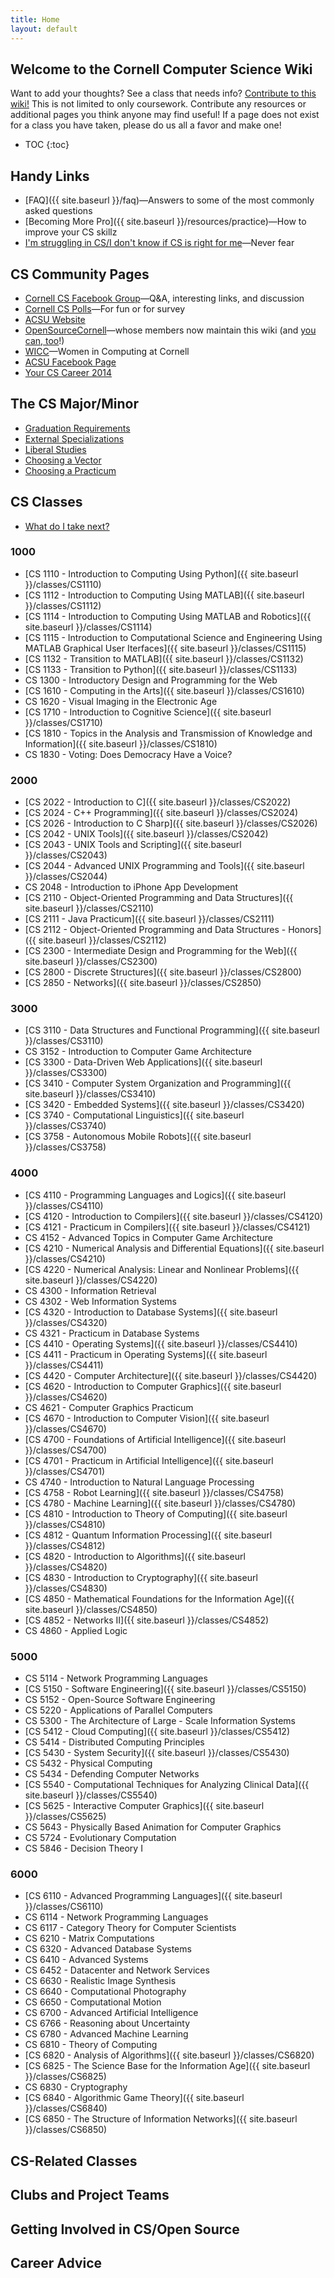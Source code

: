 ```yaml
---
title: Home
layout: default
---
```


## Welcome to the Cornell Computer Science Wiki

Want to add your thoughts? See a class that needs info? [Contribute to this wiki!](#) This is not limited to only coursework. Contribute any resources or additional pages you think anyone may find useful! If a page does not exist for a class you have taken, please do us all a favor and make one!

* TOC
{:toc}

## Handy Links
 - [FAQ]({{ site.baseurl }}/faq)—Answers to some of the most commonly asked questions
 - [Becoming More Pro]({{ site.baseurl }}/resources/practice)—How to improve your CS skillz
 - [I'm struggling in CS/I don't know if CS is right for me](#)—Never fear

## CS Community Pages
 - [Cornell CS Facebook Group](https://www.facebook.com/groups/CornellCS/)—Q&A, interesting links, and discussion
 - [Cornell CS Polls](#)—For fun or for survey
 - [ACSU Website](http://www.acsu.cornell.edu)
 - [OpenSourceCornell](#)—whose members now maintain this wiki (and [you can, too](#)!)
 - [WICC](#)—Women in Computing at Cornell
 - [ACSU Facebook Page](https://www.facebook.com/CornellACSU)
 - [Your CS Career 2014](https://github.com/bcuccioli/superstar-talk/raw/master/pres.pdf)

## The CS Major/Minor

- [Graduation Requirements](#)
- [External Specializations](#)
- [Liberal Studies](#)
- [Choosing a Vector](#)
- [Choosing a Practicum](#)

## CS Classes

- [What do I take next?](#)

### 1000
 - [CS 1110 - Introduction to Computing Using Python]({{ site.baseurl }}/classes/CS1110)
 - [CS 1112 - Introduction to Computing Using MATLAB]({{ site.baseurl }}/classes/CS1112)
 - [CS 1114 - Introduction to Computing Using MATLAB and Robotics]({{ site.baseurl }}/classes/CS1114)
 - [CS 1115 - Introduction to Computational Science and Engineering Using MATLAB Graphical User Iterfaces]({{ site.baseurl }}/classes/CS1115)
 - [CS 1132 - Transition to MATLAB]({{ site.baseurl }}/classes/CS1132)
 - [CS 1133 - Transition to Python]({{ site.baseurl }}/classes/CS1133)
 - CS 1300 - Introductory Design and Programming for the Web
 - [CS 1610 - Computing in the Arts]({{ site.baseurl }}/classes/CS1610)
 - CS 1620 - Visual Imaging in the Electronic Age
 - [CS 1710 - Introduction to Cognitive Science]({{ site.baseurl }}/classes/CS1710)
 - [CS 1810 - Topics in the Analysis and Transmission of Knowledge and Information]({{ site.baseurl }}/classes/CS1810)
 - CS 1830 - Voting: Does Democracy Have a Voice?

### 2000
 - [CS 2022 - Introduction to C]({{ site.baseurl }}/classes/CS2022)
 - [CS 2024 - C++ Programming]({{ site.baseurl }}/classes/CS2024)
 - [CS 2026 - Introduction to C Sharp]({{ site.baseurl }}/classes/CS2026)
 - [CS 2042 - UNIX Tools]({{ site.baseurl }}/classes/CS2042)
 - [CS 2043 - UNIX Tools and Scripting]({{ site.baseurl }}/classes/CS2043)
 - [CS 2044 - Advanced UNIX Programming and Tools]({{ site.baseurl }}/classes/CS2044)
 - CS 2048 - Introduction to iPhone App Development
 - [CS 2110 - Object-Oriented Programming and Data Structures]({{ site.baseurl }}/classes/CS2110)
 - [CS 2111 - Java Practicum]({{ site.baseurl }}/classes/CS2111)
 - [CS 2112 - Object-Oriented Programming and Data Structures - Honors]({{ site.baseurl }}/classes/CS2112)
 - [CS 2300 - Intermediate Design and Programming for the Web]({{ site.baseurl }}/classes/CS2300)
 - [CS 2800 - Discrete Structures]({{ site.baseurl }}/classes/CS2800)
 - [CS 2850 - Networks]({{ site.baseurl }}/classes/CS2850)

### 3000
 - [CS 3110 - Data Structures and Functional Programming]({{ site.baseurl }}/classes/CS3110)
 - CS 3152 - Introduction to Computer Game Architecture
 - [CS 3300 - Data-Driven Web Applications]({{ site.baseurl }}/classes/CS3300)
 - [CS 3410 - Computer System Organization and Programming]({{ site.baseurl }}/classes/CS3410)
 - [CS 3420 - Embedded Systems]({{ site.baseurl }}/classes/CS3420)
 - [CS 3740 - Computational Linguistics]({{ site.baseurl }}/classes/CS3740)
 - [CS 3758 - Autonomous Mobile Robots]({{ site.baseurl }}/classes/CS3758)

### 4000
 - [CS 4110 - Programming Languages and Logics]({{ site.baseurl }}/classes/CS4110)
 - [CS 4120 - Introduction to Compilers]({{ site.baseurl }}/classes/CS4120)
 - [CS 4121 - Practicum in Compilers]({{ site.baseurl }}/classes/CS4121)
 - CS 4152 - Advanced Topics in Computer Game Architecture
 - [CS 4210 - Numerical Analysis and Differential Equations]({{ site.baseurl }}/classes/CS4210)
 - [CS 4220 - Numerical Analysis: Linear and Nonlinear Problems]({{ site.baseurl }}/classes/CS4220)
 - CS 4300 - Information Retrieval
 - CS 4302 - Web Information Systems
 - [CS 4320 - Introduction to Database Systems]({{ site.baseurl }}/classes/CS4320)
 - CS 4321 - Practicum in Database Systems
 - [CS 4410 - Operating Systems]({{ site.baseurl }}/classes/CS4410)
 - [CS 4411 - Practicum in Operating Systems]({{ site.baseurl }}/classes/CS4411)
 - [CS 4420 - Computer Architecture]({{ site.baseurl }}/classes/CS4420)
 - [CS 4620 - Introduction to Computer Graphics]({{ site.baseurl }}/classes/CS4620)
 - CS 4621 - Computer Graphics Practicum
 - [CS 4670 - Introduction to Computer Vision]({{ site.baseurl }}/classes/CS4670)
 - [CS 4700 - Foundations of Artificial Intelligence]({{ site.baseurl }}/classes/CS4700)
 - [CS 4701 - Practicum in Artificial Intelligence]({{ site.baseurl }}/classes/CS4701)
 - CS 4740 - Introduction to Natural Language Processing
 - [CS 4758 - Robot Learning]({{ site.baseurl }}/classes/CS4758)
 - [CS 4780 - Machine Learning]({{ site.baseurl }}/classes/CS4780)
 - [CS 4810 - Introduction to Theory of Computing]({{ site.baseurl }}/classes/CS4810)
 - [CS 4812 - Quantum Information Processing]({{ site.baseurl }}/classes/CS4812)
 - [CS 4820 - Introduction to Algorithms]({{ site.baseurl }}/classes/CS4820)
 - [CS 4830 - Introduction to Cryptography]({{ site.baseurl }}/classes/CS4830)
 - [CS 4850 - Mathematical Foundations for the Information Age]({{ site.baseurl }}/classes/CS4850)
 - [CS 4852 - Networks II]({{ site.baseurl }}/classes/CS4852)
 - CS 4860 - Applied Logic

### 5000
 - CS 5114 - Network Programming Languages
 - [CS 5150 - Software Engineering]({{ site.baseurl }}/classes/CS5150)
 - CS 5152 - Open-Source Software Engineering
 - CS 5220 - Applications of Parallel Computers
 - CS 5300 - The Architecture of Large - Scale Information Systems
 - [CS 5412 - Cloud Computing]({{ site.baseurl }}/classes/CS5412)
 - CS 5414 - Distributed Computing Principles
 - [CS 5430 - System Security]({{ site.baseurl }}/classes/CS5430)
 - CS 5432 - Physical Computing
 - CS 5434 - Defending Computer Networks
 - [CS 5540 - Computational Techniques for Analyzing Clinical Data]({{ site.baseurl }}/classes/CS5540)
 - [CS 5625 - Interactive Computer Graphics]({{ site.baseurl }}/classes/CS5625)
 - CS 5643 - Physically Based Animation for Computer Graphics
 - CS 5724 - Evolutionary Computation
 - CS 5846 - Decision Theory I

### 6000
 - [CS 6110 - Advanced Programming Languages]({{ site.baseurl }}/classes/CS6110)
 - CS 6114 - Network Programming Languages
 - CS 6117 - Category Theory for Computer Scientists
 - CS 6210 - Matrix Computations
 - CS 6320 - Advanced Database Systems
 - CS 6410 - Advanced Systems
 - CS 6452 - Datacenter and Network Services
 - CS 6630 - Realistic Image Synthesis
 - CS 6640 - Computational Photography
 - CS 6650 - Computational Motion
 - CS 6700 - Advanced Artificial Intelligence
 - CS 6766 - Reasoning about Uncertainty
 - CS 6780 - Advanced Machine Learning
 - CS 6810 - Theory of Computing
 - [CS 6820 - Analysis of Algorithms]({{ site.baseurl }}/classes/CS6820)
 - [CS 6825 - The Science Base for the Information Age]({{ site.baseurl }}/classes/CS6825)
 - CS 6830 - Cryptography
 - [CS 6840 - Algorithmic Game Theory]({{ site.baseurl }}/classes/CS6840)
 - [CS 6850 - The Structure of Information Networks]({{ site.baseurl }}/classes/CS6850)

## CS-Related Classes

## Clubs and Project Teams

## Getting Involved in CS/Open Source

## Career Advice
